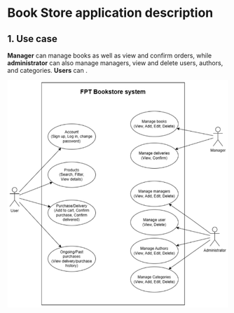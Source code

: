 # Book Store application description

## 1. Use case

**Manager** can manage books as well as view and confirm orders, while **administrator** can also manage managers, view and delete users, authors, and categories. **Users** can .

<p align="center">
    <img src="demo_images/use_case.png" alt="Use case">
</p>